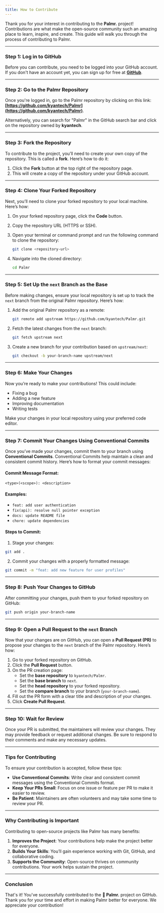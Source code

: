 ```yaml
---
title: How to Contribute
---
```


Thank you for your interest in contributing to the **Palmr.** project! Contributions are what make the open-source community such an amazing place to learn, inspire, and create. This guide will walk you through the process of contributing to Palmr.

---

### Step 1: Log in to GitHub

Before you can contribute, you need to be logged into your GitHub account. If you don't have an account yet, you can sign up for free at **[GitHub](https://github.com/)**.

---

### Step 2: Go to the Palmr Repository

Once you're logged in, go to the Palmr repository by clicking on this link: **[https://github.com/kyantech/Palmr](https://github.com/kyantech/Palmr)**.

Alternatively, you can search for "Palmr" in the GitHub search bar and click on the repository owned by **kyantech**.

---

### Step 3: Fork the Repository

To contribute to the project, you’ll need to create your own copy of the repository. This is called a **fork**. Here’s how to do it:
1. Click the **Fork** button at the top right of the repository page.
2. This will create a copy of the repository under your GitHub account.

---

### Step 4: Clone Your Forked Repository

Next, you’ll need to clone your forked repository to your local machine. Here’s how:
1. On your forked repository page, click the **Code** button.
2. Copy the repository URL (HTTPS or SSH).
3. Open your terminal or command prompt and run the following command to clone the repository:

   ```bash 
   git clone <repository-url>
   ```
4. Navigate into the cloned directory:

   ```bash
   cd Palmr
   ```

---

### Step 5: Set Up the `next` Branch as the Base

Before making changes, ensure your local repository is set up to track the `next` branch from the original Palmr repository. Here’s how:
1. Add the original Palmr repository as a remote:

   ```bash
   git remote add upstream https://github.com/kyantech/Palmr.git
   ```
2. Fetch the latest changes from the `next` branch:

   ```bash
   git fetch upstream next
   ```

3. Create a new branch for your contribution based on `upstream/next`:

   ```bash
   git checkout -b your-branch-name upstream/next
   ```

---

### Step 6: Make Your Changes

Now you’re ready to make your contributions! This could include:
- Fixing a bug
- Adding a new feature
- Improving documentation
- Writing tests

Make your changes in your local repository using your preferred code editor.

---

### Step 7: Commit Your Changes Using Conventional Commits

Once you’ve made your changes, commit them to your branch using **Conventional Commits**. Conventional Commits help maintain a clean and consistent commit history. Here’s how to format your commit messages:

#### Commit Message Format:
`<type>(<scope>): <description>`

#### Examples:
- `feat: add user authentication`
- `fix(api): resolve null pointer exception`
- `docs: update README file`
- `chore: update dependencies`

#### Steps to Commit:
1. Stage your changes:

  ```bash
  git add .
  ```
2. Commit your changes with a properly formatted message:

  ```bash
  git commit -m "feat: add new feature for user profiles"
  ```

---

### Step 8: Push Your Changes to GitHub

After committing your changes, push them to your forked repository on GitHub:

```bash
git push origin your-branch-name
```

---

### Step 9: Open a Pull Request to the `next` Branch

Now that your changes are on GitHub, you can open a **Pull Request (PR)** to propose your changes to the `next` branch of the Palmr repository. Here’s how:
1. Go to your forked repository on GitHub.
2. Click the **Pull Request** button.
3. On the PR creation page:
   - Set the **base repository** to `kyantech/Palmr`.
   - Set the **base branch** to `next`.
   - Set the **head repository** to your forked repository.
   - Set the **compare branch** to your branch (`your-branch-name`).
4. Fill out the PR form with a clear title and description of your changes.
5. Click **Create Pull Request**.

---

### Step 10: Wait for Review

Once your PR is submitted, the maintainers will review your changes. They may provide feedback or request additional changes. Be sure to respond to their comments and make any necessary updates.

---

### Tips for Contributing

To ensure your contribution is accepted, follow these tips:
- **Use Conventional Commits**: Write clear and consistent commit messages using the Conventional Commits format.
- **Keep Your PRs Small**: Focus on one issue or feature per PR to make it easier to review.
- **Be Patient**: Maintainers are often volunteers and may take some time to review your PR.

---

### Why Contributing is Important

Contributing to open-source projects like Palmr has many benefits:
1. **Improves the Project**: Your contributions help make the project better for everyone.
2. **Builds Your Skills**: You’ll gain experience working with Git, GitHub, and collaborative coding.
3. **Supports the Community**: Open-source thrives on community contributions. Your work helps sustain the project.

---

### Conclusion

That's it! You've successfully contributed to the **🌴 Palmr.** project on GitHub. Thank you for your time and effort in making Palmr better for everyone. We appreciate your contribution! 
